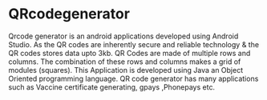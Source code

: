 # QRcodegenerator
Qrcode generator is an android applications developed using Android Studio. As the QR codes are inherently secure and reliable technology &amp; the QR codes  stores data upto 3kb. QR Codes are made of multiple rows and columns. The combination of these rows and columns makes a grid of modules (squares). 
This Application is developed using Java an Object Oriented programming language. QR code generator has many applications such as Vaccine certificate generating, gpays ,Phonepays etc.


